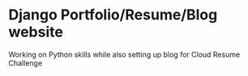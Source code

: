 # Django Portfolio/Resume/Blog website
Working on Python skills while also setting up blog for Cloud Resume Challenge
